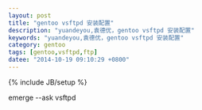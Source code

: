 ```yaml
---
layout: post
title: "gentoo vsftpd 安装配置"
description: "yuandeyou,袁德优，gentoo vsftpd 安装配置"
keywords: "yuandeyou,袁德优，gentoo vsftpd 安装配置"
category: gentoo
tags: [gentoo,vsftpd,ftp]
datee: "2014-10-19 09:10:29 +0800"
---
```

{% include JB/setup %}


emerge --ask vsftpd
<!-- more -->
